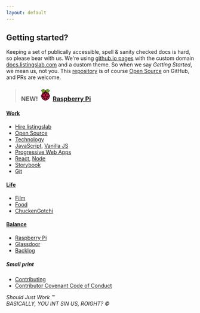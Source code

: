```yaml
---
layout: default
---
```


## Getting started?

Keeping a set of publically accessible, spell & sanity checked docs is hard, so please bear with us. We're using [github.io pages](https://pages.github.com) with the custom domain [docs.listingslab.com](https://docs.listingslab.com) and a custom theme. So when we say _Getting Started_, we mean us, not you. This [repository](https://github.com/listingslab-software/docs) is of course [Open Source](docs/tech/open-source) on GitHub, and PRs are welcome.

> ### NEW! ![Raspberry Pi](docs/tech/pi/images/pi-logo.png "Raspberry Pi") [Raspberry Pi](docs/tech/pi)

<div class="third-wide">
    <h4><a href="docs/work">Work</a></h4>
    <ul>
        <li><a href="docs/business/hire-listingslab">Hire listingslab</a></li>
        <li><a href="docs/tech/open-source">Open Source</a></li>
        <li><a href="docs/tech">Technology</a></li>
        <li><a href="docs/tech/javascript">JavaScript</a>, <a href="docs/tech/javascript/vanilla">Vanilla JS</a></li>
        <li><a href="docs/tech/pwa">Progressive Web Apps</a></li>
        <li><a href="docs/tech/javascript/react">React</a>, <a href="docs/tech/javascript/node">Node</a></li>
        <li><a href="docs/tech/javascript/storybook">Storybook</a></li>
        <li><a href="docs/tech/git">Git</a></li>
    </ul>
</div>

<div class="third-wide">
    <h4><a href="docs/life">Life</a></h4>
    <ul>
        <li><a href="docs/film">Film</a></li>
        <li><a href="docs/food">Food</a></li>
        <li><a href="docs/chuckengotchi">ChuckenGotchi</a></li>
    </ul>
</div>

<div class="third-wide">
    <h4><a href="docs/balance">Balance</a></h4>
    <ul>
        <li><a href="docs/tech/pi">Raspberry Pi</a></li>
        <li><a href="docs/business/glassdoor">Glassdoor</a></li>
        <li><a href="docs/backlog">Backlog</a></li>
    </ul>
</div>

<div style="clear: both;"></div>

##### Small print

- [Contributing](docs/tech/git/contributing)
- [Contributor Covenant Code of Conduct](docs/tech/git/code-of-conduct)

_Should Just Work &trade;_  
_BASICALLY, YOU INT SIN US, ROIGHT? &copy;_
